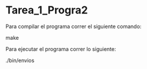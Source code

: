 # Tarea_1_Progra2
Para compilar el programa correr el siguiente comando:

make

Para ejecutar el programa correr lo siguiente:

./bin/envios